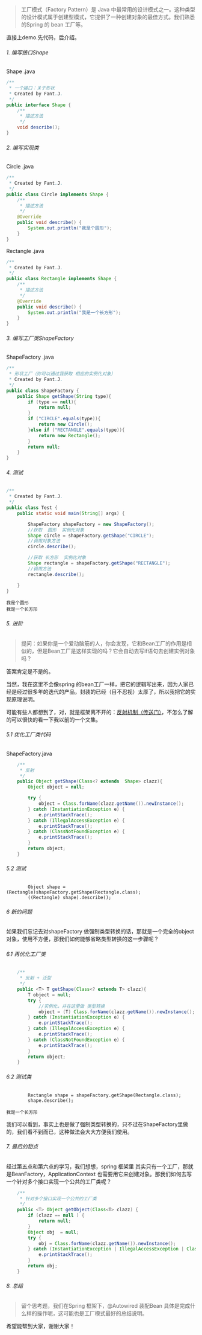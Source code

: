 >工厂模式（Factory Pattern）是 Java 中最常用的设计模式之一。这种类型的设计模式属于创建型模式，它提供了一种创建对象的最佳方式。我们熟悉的Spring 的 bean 工厂等。


直接上demo.先代码，后介绍。

######   1. 编写接口Shape 
Shape .java
```java
/**
 * 一个接口：关于形状
 * Created by Fant.J.
 */
public interface Shape {
    /**
     * 描述方法
     */
    void describe();
}

```
######   2. 编写实现类
Circle .java
```java
/**
 * Created by Fant.J.
 */
public class Circle implements Shape {
    /**
     * 描述方法
     */
    @Override
    public void describe() {
        System.out.println("我是个圆形");
    }
}

```

Rectangle .java
```java
/**
 * Created by Fant.J.
 */
public class Rectangle implements Shape {
    /**
     * 描述方法
     */
    @Override
    public void describe() {
        System.out.println("我是一个长方形");
    }
}

```
######   3. 编写工厂类ShapeFactory 
ShapeFactory .java
```java
/**
 * 形状工厂（你可以通过我获取 相应的实例化对象）
 * Created by Fant.J.
 */
public class ShapeFactory {
    public Shape getShape(String type){
        if (type == null){
            return null;
        }
        if ("CIRCLE".equals(type)){
            return new Circle();
        }else if ("RECTANGLE".equals(type)){
            return new Rectangle();
        }
        return null;
    }
}

```


######   4. 测试
```java
/**
 * Created by Fant.J.
 */
public class Test {
    public static void main(String[] args) {

        ShapeFactory shapeFactory = new ShapeFactory();
        //获取  圆形  实例化对象
        Shape circle = shapeFactory.getShape("CIRCLE");
        //调用对象方法
        circle.describe();

        //获取 长方形  实例化对象
        Shape rectangle = shapeFactory.getShape("RECTANGLE");
        //调用方法
        rectangle.describe();

    }
}

```

```
我是个圆形
我是一个长方形
```
######   5. 进阶

>提问：如果你是一个爱动脑筋的人，你会发现，它和Bean工厂的作用是相似的，但是Bean工厂是这样实现的吗？它会自动去写if语句去创建实例对象吗？

答案肯定是不是的。

当然，我在这里不会像spring 的bean工厂一样，把它的逻辑写出来，因为人家已经是经过很多年的迭代的产品，封装的已经（目不忍视）太厚了，所以我把它的实现原理说明。

可能有些人都想到了，对，就是框架离不开的：[反射机制（传送门）](https://www.jianshu.com/nb/21989596)，不怎么了解的可以很快的看一下我以前的一个文集。


######   5.1 优化工厂类代码
ShapeFactory.java
```java
    /**
     * 反射
     */
    public Object getShape(Class<? extends  Shape> clazz){
        Object object = null;

        try {
            object = Class.forName(clazz.getName()).newInstance();
        } catch (InstantiationException e) {
            e.printStackTrace();
        } catch (IllegalAccessException e) {
            e.printStackTrace();
        } catch (ClassNotFoundException e) {
            e.printStackTrace();
        }
        return object;
    }
```

######   5.2 测试
```
        Object shape = (Rectangle)shapeFactory.getShape(Rectangle.class);
        ((Rectangle) shape).describe();
```


######   6 新的问题
如果我们忘记去对shapeFactory 做强制类型转换的话，那就是一个完全的object对象，使用不方便，那我们如何能够省略类型转换的这一步骤呢？
######   6.1 再优化工厂类

```java
    /**
     * 反射 + 泛型
     */
    public <T> T getShape(Class<? extends T> clazz){
        T object = null;
        try {
            //实例化，并在这里做 类型转换
            object = (T) Class.forName(clazz.getName()).newInstance();
        } catch (InstantiationException e) {
            e.printStackTrace();
        } catch (IllegalAccessException e) {
            e.printStackTrace();
        } catch (ClassNotFoundException e) {
            e.printStackTrace();
        }
        return object;
    }
```

######   6.2 测试类
```
        Rectangle shape = shapeFactory.getShape(Rectangle.class);
        shape.describe();
```
```
我是一个长方形
```
我们可以看到，事实上也是做了强制类型转换的，只不过在ShapeFactory里做的，我们看不到而已，这种做法会大大方便我们使用。

######   7. 最后的甜点

经过第五点和第六点的学习，我们想想，spring 框架里 其实只有一个工厂，那就是BeanFactory，ApplicationContext 也需要用它来创建对象。那我们如何去写一个针对多个接口实现一个公共的工厂类呢？

```java
    /**
     * 针对多个接口实现一个公共的工厂类
     */
    public <T> Object getObject(Class<T> clazz) {
        if (clazz == null ) {
            return null;
        }
        Object obj  = null;
        try {
            obj = Class.forName(clazz.getName()).newInstance();
        } catch (InstantiationException | IllegalAccessException | ClassNotFoundException e) {
            e.printStackTrace();
        }
        return obj;
    }
```

######   8. 总结


>留个思考题，我们在Spring 框架下，@Autowired 装配Bean 具体是完成什么样的操作呢，这可能也是工厂模式最好的总结说明。

希望能帮到大家，谢谢大家！




















